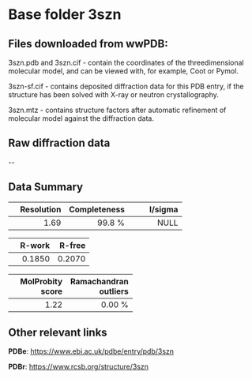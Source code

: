 # Base folder 3szn

## Files downloaded from wwPDB:

3szn.pdb and 3szn.cif - contain the coordinates of the threedimensional molecular model, and can be viewed with, for example, Coot or Pymol.

3szn-sf.cif - contains deposited diffraction data for this PDB entry, if the structure has been solved with X-ray or neutron crystallography.

3szn.mtz - contains structure factors after automatic refinement of molecular model against the diffraction data.

## Raw diffraction data

--<br> 

## Data Summary
|   | Resolution | Completeness| I/sigma |
|---|-------------:|----------------:|--------------:|
|   |1.69|99.8  %|<img width=50/>NULL |

|   | **R-work**| **R-free**   
|---|-------------:|----------------:|           
||0.1850|0.2070|

|   |**MolProbity<br>score**| **Ramachandran<br>outliers** 
|---|-------------:|----------------:|
||1.22|0.00 %|

## Other relevant links 
**PDBe**:  https://www.ebi.ac.uk/pdbe/entry/pdb/3szn
 
**PDBr**: https://www.rcsb.org/structure/3szn 

